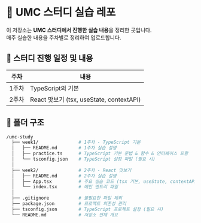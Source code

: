 # 🚀 UMC 스터디 실습 레포

이 저장소는 **UMC 스터디에서 진행한 실습 내용**을 정리한 곳입니다.  
매주 실습한 내용을 주차별로 정리하여 업로드합니다.

## 📆 스터디 진행 일정 및 내용

| 주차   | 내용                                   |
|--------|--------------------------------------|
| 1주차  | TypeScript의 기본                    |
| 2주차  | React 맛보기 (tsx, useState, contextAPI) |

## 📁 폴더 구조
```bash
/umc-study
  ├── week1/               # 1주차 - TypeScript 기본
  │   ├── README.md        # 1주차 실습 설명
  │   ├── practice.ts      # TypeScript 기본 문법 & 함수 & 인터페이스 포함
  │   └── tsconfig.json    # TypeScript 설정 파일 (필요 시)
  │
  ├── week2/               # 2주차 - React 맛보기
  │   ├── README.md        # 2주차 실습 설명
  │   ├── App.tsx          # 주요 실습 코드 (tsx 기본, useState, contextAPI 포함)
  │   └── index.tsx        # 메인 엔트리 파일
  │
  ├── .gitignore           # 불필요한 파일 제외
  ├── package.json         # 프로젝트 의존성 관리
  ├── tsconfig.json        # TypeScript 프로젝트 설정 (필요 시)
  └── README.md            # 저장소 전체 개요
